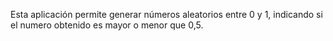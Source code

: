 Esta aplicación permite generar números aleatorios entre 0 y 1,
indicando si el numero obtenido es mayor o menor que 0,5.
